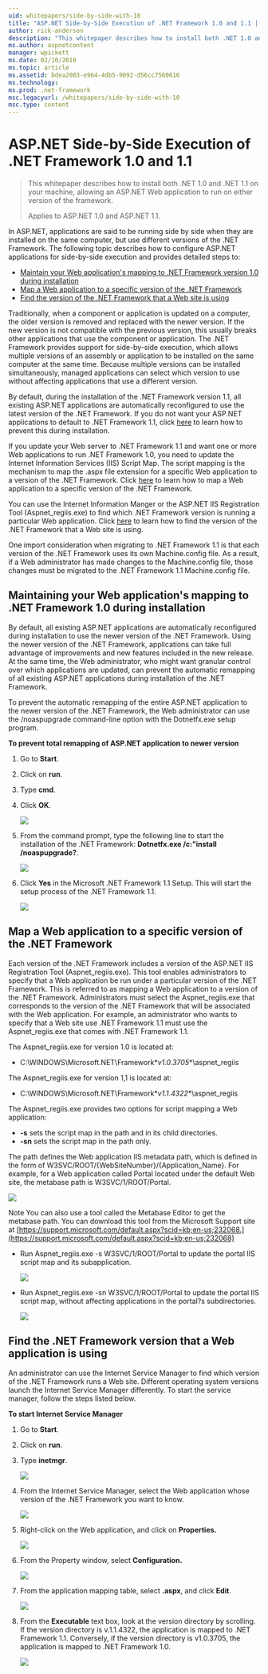 ```yaml
---
uid: whitepapers/side-by-side-with-10
title: "ASP.NET Side-by-Side Execution of .NET Framework 1.0 and 1.1 | Microsoft Docs"
author: rick-anderson
description: "This whitepaper describes how to install both .NET 1.0 and .NET 1.1 on your machine, allowing an ASP.NET Web application to run on either version of the fram..."
ms.author: aspnetcontent
manager: wpickett
ms.date: 02/10/2010
ms.topic: article
ms.assetid: bdea2003-e964-4db5-9092-d56cc7560616
ms.technology: 
ms.prod: .net-framework
msc.legacyurl: /whitepapers/side-by-side-with-10
msc.type: content
---
```

ASP.NET Side-by-Side Execution of .NET Framework 1.0 and 1.1
====================
> This whitepaper describes how to install both .NET 1.0 and .NET 1.1 on your machine, allowing an ASP.NET Web application to run on either version of the framework.
> 
> Applies to ASP.NET 1.0 and ASP.NET 1.1.


In ASP.NET, applications are said to be running side by side when they are installed on the same computer, but use different versions of the .NET Framework. The following topic describes how to configure ASP.NET applications for side-by-side execution and provides detailed steps to:

- [Maintain your Web application's mapping to .NET Framework version 1.0 during installation](#1)
- [Map a Web application to a specific version of the .NET Framework](#2)
- [Find the version of the .NET Framework that a Web site is using](#3)

Traditionally, when a component or application is updated on a computer, the older version is removed and replaced with the newer version. If the new version is not compatible with the previous version, this usually breaks other applications that use the component or application. The .NET Framework provides support for side-by-side execution, which allows multiple versions of an assembly or application to be installed on the same computer at the same time. Because multiple versions can be installed simultaneously, managed applications can select which version to use without affecting applications that use a different version.

By default, during the installation of the .NET Framework version 1.1, all existing ASP.NET applications are automatically reconfigured to use the latest version of the .NET Framework. If you do not want your ASP.NET applications to default to .NET Framework 1.1, click [here](#1) to learn how to prevent this during installation.

If you update your Web server to .NET Framework 1.1 and want one or more Web applications to run .NET Framework 1.0, you need to update the Internet Information Services (IIS) Script Map. The script mapping is the mechanism to map the .aspx file extension for a specific Web application to a version of the .NET Framework. Click [here](#2) to learn how to map a Web application to a specific version of the .NET Framework.

You can use the Internet Information Manger or the ASP.NET IIS Registration Tool (Aspnet\_regiis.exe) to find which .NET Framework version is running a particular Web application. Click [here](#3) to learn how to find the version of the .NET Framework that a Web site is using.

One import consideration when migrating to .NET Framework 1.1 is that each version of the .NET Framework uses its own Machine.config file. As a result, if a Web administrator has made changes to the Machine.config file, those changes must be migrated to the .NET Framework 1.1 Machine.config file.

<a id="1"></a>

## Maintaining your Web application's mapping to .NET Framework 1.0 during installation

By default, all existing ASP.NET applications are automatically reconfigured during installation to use the newer version of the .NET Framework. Using the newer version of the .NET Framework, applications can take full advantage of improvements and new features included in the new release. At the same time, the Web administrator, who might want granular control over which applications are updated, can prevent the automatic remapping of all existing ASP.NET applications during installation of the .NET Framework.

To prevent the automatic remapping of the entire ASP.NET application to the newer version of the .NET Framework, the Web administrator can use the /noaspupgrade command-line option with the Dotnetfx.exe setup program.

**To prevent total remapping of ASP.NET application to newer version**

1. Go to **Start**.
2. Click on **run**.
3. Type **cmd**.
4. Click **OK**.  
  
    ![](side-by-side-with-10/_static/image1.gif)
5. From the command prompt, type the following line to start the installation of the .NET Framework: **Dotnetfx.exe /c:"install /noaspupgrade?**.  
  
    ![](side-by-side-with-10/_static/image2.gif)
6. Click **Yes** in the Microsoft .NET Framework 1.1 Setup. This will start the setup process of the .NET Framework 1.1.  
  
    ![](side-by-side-with-10/_static/image3.gif)

<a id="2"></a>

## Map a Web application to a specific version of the .NET Framework

Each version of the .NET Framework includes a version of the ASP.NET IIS Registration Tool (Aspnet\_regiis.exe). This tool enables administrators to specify that a Web application be run under a particular version of the .NET Framework. This is referred to as mapping a Web application to a version of the .NET Framework. Administrators must select the Aspnet\_regiis.exe that corresponds to the version of the .NET Framework that will be associated with the Web application. For example, an administrator who wants to specify that a Web site use .NET Framework 1.1 must use the Aspnet\_regiis.exe that comes with .NET Framework 1.1.

The Aspnet\_regiis.exe for version 1.0 is located at:

- C:\WINDOWS\Microsoft.NET\Framework\**v1.0.3705**\aspnet\_regiis

The Aspnet\_regiis.exe for version 1,1 is located at:

- C:\WINDOWS\Microsoft.NET\Framework\**v1.1.4322**\aspnet\_regiis

The Aspnet\_regiis.exe provides two options for script mapping a Web application:

- **-s** sets the script map in the path and in its child directories.
- **-sn** sets the script map in the path only.

The path defines the Web application IIS metadata path, which is defined in the form of W3SVC/ROOT/{WebSiteNumber}/{Application\_Name}. For example, for a Web application called Portal located under the default Web site, the metabase path is W3SVC/1/ROOT/Portal.

![](side-by-side-with-10/_static/image4.gif)

Note You can also use a tool called the Metabase Editor to get the metabase path. You can download this tool from the Microsoft Support site at [https://support.microsoft.com/default.aspx?scid=kb;en-us;232068.](https://support.microsoft.com/default.aspx?scid=kb;en-us;232068)

- Run Aspnet\_regiis.exe -s W3SVC/1/ROOT/Portal to update the portal IIS script map and its subapplication.  
  
    ![](side-by-side-with-10/_static/image5.gif)

- Run Aspnet\_regiis.exe -sn W3SVC/1/ROOT/Portal to update the portal IIS script map, without affecting applications in the portal?s subdirectories.  
  
    ![](side-by-side-with-10/_static/image6.gif)

<a id="3"></a>

## Find the .NET Framework version that a Web application is using

An administrator can use the Internet Service Manager to find which version of the .NET Framework runs a Web site. Different operating system versions launch the Internet Service Manager differently. To start the service manager, follow the steps listed below.

**To start Internet Service Manager**

1. Go to **Start**.
2. Click on **run**.
3. Type **inetmgr**.  
  
    ![](side-by-side-with-10/_static/image7.gif)
4. From the Internet Service Manager, select the Web application whose version of the .NET Framework you want to know.  
  
    ![](side-by-side-with-10/_static/image8.gif)
5. Right-click on the Web application, and click on **Properties.**  
  
    ![](side-by-side-with-10/_static/image9.gif)
6. From the Property window, select **Configuration.**  
  
    ![](side-by-side-with-10/_static/image10.gif)
7. From the application mapping table, select **.aspx**, and click **Edit**.  
  
    ![](side-by-side-with-10/_static/image11.gif)
8. From the **Executable** text box, look at the version directory by scrolling. If the version directory is v.1.1.4322, the application is mapped to .NET Framework 1.1. Conversely, if the version directory is v1.0.3705, the application is mapped to .NET Framework 1.0.  
  
    ![](side-by-side-with-10/_static/image12.gif)
